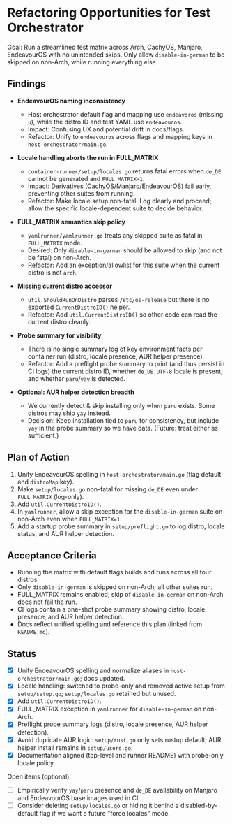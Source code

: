 # Refactoring Opportunities for Test Orchestrator

Goal: Run a streamlined test matrix across Arch, CachyOS, Manjaro, EndeavourOS with no unintended skips. Only allow `disable-in-german` to be skipped on non-Arch, while running everything else.

## Findings

- __EndeavourOS naming inconsistency__
  - Host orchestrator default flag and mapping use `endeavoros` (missing `u`), while the distro ID and test YAML use `endeavouros`.
  - Impact: Confusing UX and potential drift in docs/flags.
  - Refactor: Unify to `endeavouros` across flags and mapping keys in `host-orchestrator/main.go`.

- __Locale handling aborts the run in FULL_MATRIX__
  - `container-runner/setup/locales.go` returns fatal errors when `de_DE` cannot be generated and `FULL_MATRIX=1`.
  - Impact: Derivatives (CachyOS/Manjaro/EndeavourOS) fail early, preventing other suites from running.
  - Refactor: Make locale setup non-fatal. Log clearly and proceed; allow the specific locale-dependent suite to decide behavior.

- __FULL_MATRIX semantics skip policy__
  - `yamlrunner/yamlrunner.go` treats any skipped suite as fatal in `FULL_MATRIX` mode.
  - Desired: Only `disable-in-german` should be allowed to skip (and not be fatal) on non-Arch.
  - Refactor: Add an exception/allowlist for this suite when the current distro is not `arch`.

- __Missing current distro accessor__
  - `util.ShouldRunOnDistro` parses `/etc/os-release` but there is no exported `CurrentDistroID()` helper.
  - Refactor: Add `util.CurrentDistroID()` so other code can read the current distro cleanly.

- __Probe summary for visibility__
  - There is no single summary log of key environment facts per container run (distro, locale presence, AUR helper presence).
  - Refactor: Add a preflight probe summary to print (and thus persist in CI logs) the current distro ID, whether `de_DE.UTF-8` locale is present, and whether `paru`/`yay` is detected.

- __Optional: AUR helper detection breadth__
  - We currently detect & skip installing only when `paru` exists. Some distros may ship `yay` instead.
  - Decision: Keep installation tied to `paru` for consistency, but include `yay` in the probe summary so we have data. (Future: treat either as sufficient.)

## Plan of Action

1. Unify EndeavourOS spelling in `host-orchestrator/main.go` (flag default and `distroMap` key).
2. Make `setup/locales.go` non-fatal for missing `de_DE` even under `FULL_MATRIX` (log-only).
3. Add `util.CurrentDistroID()`.
4. In `yamlrunner`, allow a skip exception for the `disable-in-german` suite on non-Arch even when `FULL_MATRIX=1`.
5. Add a startup probe summary in `setup/preflight.go` to log distro, locale status, and AUR helper detection.

## Acceptance Criteria

- Running the matrix with default flags builds and runs across all four distros.
- Only `disable-in-german` is skipped on non-Arch; all other suites run.
- FULL_MATRIX remains enabled; skip of `disable-in-german` on non-Arch does not fail the run.
- CI logs contain a one-shot probe summary showing distro, locale presence, and AUR helper detection.
- Docs reflect unified spelling and reference this plan (linked from `README.md`).

## Status

- [x] Unify EndeavourOS spelling and normalize aliases in `host-orchestrator/main.go`; docs updated.
- [x] Locale handling: switched to probe-only and removed active setup from `setup/setup.go`; `setup/locales.go` retained but unused.
- [x] Add `util.CurrentDistroID()`.
- [x] FULL_MATRIX exception in `yamlrunner` for `disable-in-german` on non-Arch.
- [x] Preflight probe summary logs (distro, locale presence, AUR helper detection).
- [x] Avoid duplicate AUR logic: `setup/rust.go` only sets rustup default; AUR helper install remains in `setup/users.go`.
- [x] Documentation aligned (top-level and runner README) with probe-only locale policy.

Open items (optional):
- [ ] Empirically verify `yay`/`paru` presence and `de_DE` availability on Manjaro and EndeavourOS base images used in CI.
- [ ] Consider deleting `setup/locales.go` or hiding it behind a disabled-by-default flag if we want a future "force locales" mode.
